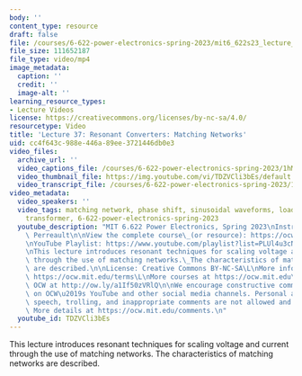 ```yaml
---
body: ''
content_type: resource
draft: false
file: /courses/6-622-power-electronics-spring-2023/mit6_622s23_lecture_37_360p_16_9.mp4
file_size: 111652187
file_type: video/mp4
image_metadata:
  caption: ''
  credit: ''
  image-alt: ''
learning_resource_types:
- Lecture Videos
license: https://creativecommons.org/licenses/by-nc-sa/4.0/
resourcetype: Video
title: 'Lecture 37: Resonant Converters: Matching Networks'
uid: cc4f643c-988e-446a-89ee-3721446db0e3
video_files:
  archive_url: ''
  video_captions_file: /courses/6-622-power-electronics-spring-2023/1hMyfXxXC8MkS__taKirTa-ZT6h9eBWQv_transcript.webvtt
  video_thumbnail_file: https://img.youtube.com/vi/TDZVCli3bEs/default.jpg
  video_transcript_file: /courses/6-622-power-electronics-spring-2023/1hMyfXxXC8MkS__taKirTa-ZT6h9eBWQv_transcript.pdf
video_metadata:
  video_speakers: ''
  video_tags: matching network, phase shift, sinusoidal waveforms, load impedance,
    transformer, 6-622-power-electronics-spring-2023
  youtube_description: "MIT 6.622 Power Electronics, Spring 2023\nInstructor: David\
    \ Perreault\n\nView the complete course\_(or resource): https://ocw.mit.edu/courses/6-622-power-electronics-spring-2023/\L\
    \nYouTube Playlist: https://www.youtube.com/playlist?list=PLUl4u3cNGP62UTc77mJoubhDELSC8lfR0\n\
    \nThis lecture introduces resonant techniques for scaling voltage and current\
    \ through the use of matching networks.\_The characteristics of matching networks\
    \ are described.\n\nLicense: Creative Commons BY-NC-SA\L\nMore information at\
    \ https://ocw.mit.edu/terms\L\nMore courses at https://ocw.mit.edu\n\nSupport\
    \ OCW at http://ow.ly/a1If50zVRlQ\n\nWe encourage constructive comments and discussion\
    \ on OCW\u2019s YouTube and other social media channels. Personal attacks, hate\
    \ speech, trolling, and inappropriate comments are not allowed and may be removed.\
    \ More details at https://ocw.mit.edu/comments.\n"
  youtube_id: TDZVCli3bEs
---
```

This lecture introduces resonant techniques for scaling voltage and current through the use of matching networks. The characteristics of matching networks are described.